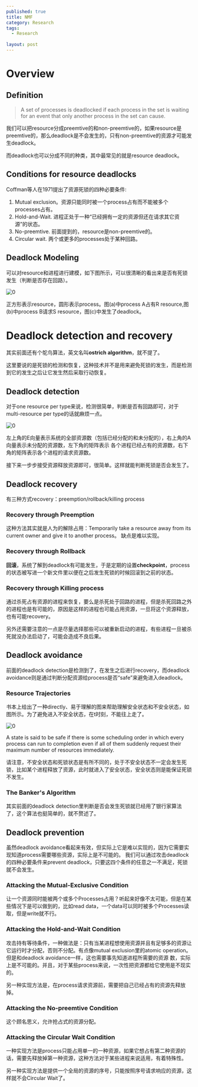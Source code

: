 ```yaml
---
published: true
title: NMF
category: Research
tags: 
  - Research
	
layout: post
---
```


# Overview

## Definition

>A set of processes is deadlocked if each process in the set is waiting for an event that only another process in the set can cause.

我们可以把resource分成preemtive的和non-preemtive的，如果resource是preemtive的，那么deadlock是不会发生的，只有non-preemtive的资源才可能发生deadlock。

而deadlock也可以分成不同的种类，其中最常见的就是resource deadlock。

## Conditions for resource deadlocks

Coffman等人在1971提出了资源死锁的四种必要条件:
1. Mutual exclusion。资源只能同时被一个process占有而不能被多个processes占有。
2. Hold-and-Wait. 进程正处于一种“已经拥有一定的资源但还在请求其它资源”的状态。
3. No-preemtive. 前面提到的，resource是non-preemtive的。
4. Circular wait. 两个或更多的processes处于某种回路。

## Deadlock Modeling

可以对resource和进程进行建模，如下图所示，可以很清晰的看出来是否有死锁发生（判断是否存在回路）。

![0](https://raw.githubusercontent.com/Logos23333/Logos23333.github.io/master/_posts/image/os/16.png)

正方形表示resource，圆形表示process。图(a)中process A占有R resource,图(b)中process B请求S resource，图(c)中发生了deadlock。

# Deadlock detection and recovery

其实前面还有个鸵鸟算法，英文名叫**ostrich algorithm**，就不提了。

这里要说的是死锁的检测和恢复，这种技术并不是用来避免死锁的发生，而是检测到它的发生之后让它发生然后采取行动恢复。

## Deadlock detection

对于one resource per type来说，检测很简单，判断是否有回路即可，对于multi-resource per type的话就麻烦一点。

![0](https://raw.githubusercontent.com/Logos23333/Logos23333.github.io/master/_posts/image/os/17.png)

左上角的E向量表示系统的全部资源数（包括已经分配的和未分配的），右上角的A向量表示未分配的资源数，左下角的矩阵表示
各个进程已经占有的资源数，右下角的矩阵表示各个进程的请求资源数。

接下来一步步接受资源释放资源即可，很简单。这样就能判断死锁是否会发生了。

## Deadlock recovery

有三种方式recovery：preemption/rollback/killing process

### Recovery through Preemption

这种方法其实就是人为的解除占用：Temporarily take a resource away from its current owner and give it to another process。
缺点是难以实现。

### Recovery through Rollback

**回滚**，系统了解到deadlock有可能发生，于是定期的设置**checkpoint**，process的状态被写进一个新文件里以便在之后发生死锁的时候回滚到之前的状态。

### Recovery through Killing process

通过杀死占有资源的进程来恢复，要么是杀死处于回路的进程，但是杀死回路之外的进程也是有可能的，原因是这样的进程也可能占用资源，一旦将这个资源释放，也有可能recovery。

另外还需要注意的一点是尽量选择那些可以被重新启动的进程，有些进程一旦被杀死就没办法启动了，可能会造成不良后果。

## Deadlock avoidance

前面的deadlock detection是检测到了，在发生之后进行recovery，而deadlock avoidance则是通过判断分配资源给process是否“safe”来避免进入deadlock。

### Resource Trajectories

书本上给出了一种directly、易于理解的图来帮助理解安全状态和不安全状态，如图所示。为了避免进入不安全状态，在t时刻，不能往上走了。

![0](https://raw.githubusercontent.com/Logos23333/Logos23333.github.io/master/_posts/image/os/18.png)

A state is said to be safe if there is some scheduling order in which every process can run to completion even if all of them suddenly request their maximum number of resources immediately.

请注意，不安全状态和死锁状态是有所不同的，处于不安全状态不一定会发生死锁，比如某个进程释放了资源，此时就进入了安全状态，安全状态则是能保证死锁不发生。

### The Banker's Algorithm

其实前面的deadlock detection里判断是否会发生死锁就已经用了银行家算法了，这个算法也挺简单的，就不赘述了。

## Deadlock prevention

虽然deadlock avoidance看起来有效，但实际上它是难以实现的，因为它需要实现知道process需要哪些资源，实际上是不可能的。
我们可以通过攻击deadlock的四种必要条件来prevent deadlock，只要这四个条件的任意之一不满足，死锁就不会发生。

### Attacking the Mutual-Exclusive Condition

让一个资源同时能被两个或多个Processes占用？听起来好像不太可能，但是在某些情况下是可以做到的，比如read data，一个data可以同时被多个Processes读取，但是write就不行。

### Attacking the Hold-and-Wait Condition

攻击持有等待条件，一种做法是：只有当某进程想使用资源并且有足够多的资源让它运行时才分配，否则不分配。有点像mutual exclusion里的atomic operation。但是和deadlock avoidance一样，这也需要事先知道进程所需要的资源
数，实际上是不可能的。并且，对于某些process来说，一次性把资源都给它使用是不现实的。

另一种实现方法是，在process请求资源前，需要把自己已经占有的资源先释放掉。

### Attacking the No-preemtive Condition

这个顾名思义，允许抢占式的资源分配。

### Attacking the Circular Wait Condition

一种实现方法是process只能占用单一的一种资源，如果它想占有第二种资源的话，需要先释放掉第一种资源，这种方法对于某些进程来说适用，有着特殊性。

另一种实现方法是提供一个全局的资源的序号，只能按照序号请求响应的资源，这样就不会Circular Wait了。